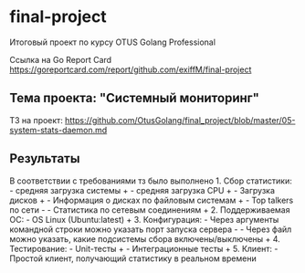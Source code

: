 # final-project

Итоговый проект по курсу OTUS Golang Professional

Ссылка на Go Report Card https://goreportcard.com/report/github.com/exiffM/final-project

## Тема проекта: "Системный мониторинг"
ТЗ на проект: https://github.com/OtusGolang/final_project/blob/master/05-system-stats-daemon.md

## Результаты
В соответствии с требованиями тз было выполнено
    1. Сбор статистики:
      - средняя загрузка системы +
      - средняя загрузка CPU +
      - Загрузка дисков +
      - Информация о дисках по файловым системам +
      - Top talkers по сети -
      - Статистика по сетевым соединениям +
    2. Поддерживаемая ОС:
      - OS Linux (Ubuntu:latest) +
    3. Конфигурация:
      - Через аргументы командной строки можно указать порт запуска сервера -
      - Через файл можно указать, какие подсистемы сбора включены/выключены +
    4. Тестирование:
      - Unit-тесты +
      - Интеграционные тесты +
    5. Клиент:
      - Простой клиент, получающий статистику в реальном времени
